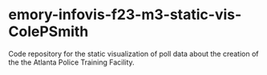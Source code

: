 # emory-infovis-f23-m3-static-vis-ColePSmith
Code repository for the static visualization of poll data about the creation of the the Atlanta Police Training Facility.
